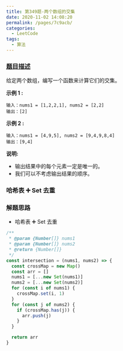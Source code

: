 ```yaml
---
title: 第349题-两个数组的交集
date: 2020-11-02 14:08:20
permalink: /pages/7c9acb/
categories:
  - LeetCode
tags:
  - 算法
---
```


### [题目描述](https://leetcode-cn.com/problems/intersection-of-two-arrays/)

给定两个数组，编写一个函数来计算它们的交集。

<!-- more -->

**示例 1 :**

```
输入：nums1 = [1,2,2,1], nums2 = [2,2]
输出：[2]
```

**示例 2 :**

```
输入：nums1 = [4,9,5], nums2 = [9,4,9,8,4]
输出：[9,4]
```

**说明:**

- 输出结果中的每个元素一定是唯一的。
- 我们可以不考虑输出结果的顺序。

### 哈希表 ➕ Set 去重

### 解题思路

- 哈希表 ➕ Set 去重

```JavaScript
/**
 * @param {Number[]} nums1
 * @param {Number[]} nums2
 * @return {Number[]}
 */
const intersection = (nums1, nums2) => {
  const crossMap = new Map()
  const arr = []
  nums1 = [...new Set(nums1)]
  nums2 = [...new Set(nums2)]
  for (const i of nums1) {
    crossMap.set(i, 1)
  }
  for (const j of nums2) {
    if (crossMap.has(j)) {
      arr.push(j)
    }
  }

  return arr
}
```
